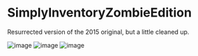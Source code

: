 # SimplyInventoryZombieEdition
Resurrected version of the 2015 original, but a little cleaned up.


![image](https://user-images.githubusercontent.com/74610284/161354219-b0a3276f-0493-44f2-879d-d632b44e2896.png)
![image](https://user-images.githubusercontent.com/74610284/161354237-c3519bdd-9be5-421b-bce9-ce809a1d4af1.png)
![image](https://user-images.githubusercontent.com/74610284/161354253-d574ea8c-9438-4162-a24f-a7d18e5d3622.png)
